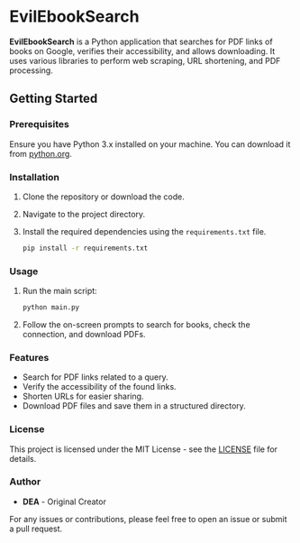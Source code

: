 # EvilEbookSearch

**EvilEbookSearch** is a Python application that searches for PDF links of books on Google, verifies their accessibility, and allows downloading. It uses various libraries to perform web scraping, URL shortening, and PDF processing.

## Getting Started

### Prerequisites

Ensure you have Python 3.x installed on your machine. You can download it from [python.org](https://www.python.org/).

### Installation

1. Clone the repository or download the code.

2. Navigate to the project directory.

3. Install the required dependencies using the `requirements.txt` file.

    ```bash
    pip install -r requirements.txt
    ```

### Usage

1. Run the main script:

    ```bash
    python main.py
    ```

2. Follow the on-screen prompts to search for books, check the connection, and download PDFs.

### Features

- Search for PDF links related to a query.
- Verify the accessibility of the found links.
- Shorten URLs for easier sharing.
- Download PDF files and save them in a structured directory.

### License

This project is licensed under the MIT License - see the [LICENSE](LICENSE) file for details.

### Author

- **DEA** - Original Creator

For any issues or contributions, please feel free to open an issue or submit a pull request.

